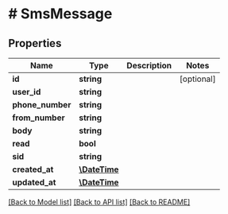 # # SmsMessage

## Properties

Name | Type | Description | Notes
------------ | ------------- | ------------- | -------------
**id** | **string** |  | [optional] 
**user_id** | **string** |  | 
**phone_number** | **string** |  | 
**from_number** | **string** |  | 
**body** | **string** |  | 
**read** | **bool** |  | 
**sid** | **string** |  | 
**created_at** | [**\DateTime**](\DateTime) |  | 
**updated_at** | [**\DateTime**](\DateTime) |  | 

[[Back to Model list]](../../README#documentation-for-models) [[Back to API list]](../../README#documentation-for-api-endpoints) [[Back to README]](../../README)


